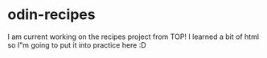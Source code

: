 # odin-recipes
I am current working on the recipes project from TOP!
I learned a bit of html so I"m going to put it into practice
here :D